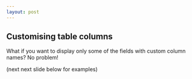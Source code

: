 ```yaml
---
layout: post
---
```

## Customising table columns
What if you want to display only some of the fields with custom column names?
No problem!

(next next slide below for examples)